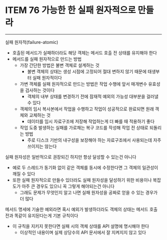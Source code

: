 # ITEM 76 가능한 한 실패 원자적으로 만들라

--------------------------------------------
실패 원자적(failure-atomic)
* 호출된 메서드가 실패하더라도 해당 객체는 메서드 호출 전 상태를 유지해야 한다
* 메서드를 실패 원자적으로 만드는 방법
  * 가장 간단한 방법은 불변 객체로 설계하는 것
    * 불변 객체의 상태는 생성 시점에 고정되어 절대 변하지 않기 때문에 태생부터 실패 원자적이다
  * 가변 객체를 실패 원자적으로 만드는 방법은 작업 수행에 앞서 매개변수 유효성을 검사하는 것이다
    * 객체의 내부 상태를 변경하기 전에 잠재적 예외의 가능성 대부분을 걸러낼 수 있다
  * 객체의 임시 복사본에서 작업을 수행하고 작업이 성공적으로 완료되면 원래 객체와 교체하는 것
    * 데이터를 임시 자료구조에 저장해 작업하는게 더 빠를 때 적용하기 좋다
  * 작업 도중 발생하는 실패를 가로채는 복구 코드를 작성해 작업 전 상태로 되돌리는 방법
    * 주로 디스크 기반의 내구성을 보장해야 하는 자료구조에서 사용되는데 자주 쓰이지는 않는다

실패 원자성은 일반적으로 권장되긴 하지만 항상 달성할 수 있는건 아니다
* 예로 두 스레드가 동기화 없이 같은 객체를 동시에 수정한다면 그 객체의 일관성이 깨질 수 있다
* 또한 실패 원자적으로 만들수 있더라도 실패 원자성을 달성하기 위한 비용이나 복잡도가 아주 큰 경우도 있으니 꼭 그렇게 해야되는건 아니다
  * 그래도 문제가 무엇인지 알고 나면 실패 원자성을 공짜로 얻을 수 있는 경우가 더 많다

메서드 명세에 기술한 예외라면 혹시 예외가 발생하더라도 객체의 상태는 메서드 호출 전과 똑같이 유지된다는게 기본 규칙이다
* 이 규칙을 지키지 못한다면 실패 시의 객체 상태를 API 설명에 명시해야 한다
  * 이상적인 내용이며 실제 상당수의 API 문서에서 잘 지켜지지 않고 있다



